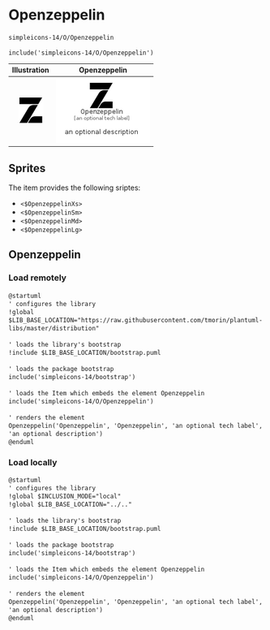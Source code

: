 # Openzeppelin


```text
simpleicons-14/O/Openzeppelin
```

```text
include('simpleicons-14/O/Openzeppelin')
```



| Illustration | Openzeppelin |
| :---: | :---: |
| ![illustration for Illustration](../../simpleicons-14/O/Openzeppelin.png) | ![illustration for Openzeppelin](../../simpleicons-14/O/Openzeppelin.Local.png) |



## Sprites
The item provides the following sriptes:

- `<$OpenzeppelinXs>`
- `<$OpenzeppelinSm>`
- `<$OpenzeppelinMd>`
- `<$OpenzeppelinLg>`





## Openzeppelin

### Load remotely
```plantuml
@startuml
' configures the library
!global $LIB_BASE_LOCATION="https://raw.githubusercontent.com/tmorin/plantuml-libs/master/distribution"

' loads the library's bootstrap
!include $LIB_BASE_LOCATION/bootstrap.puml

' loads the package bootstrap
include('simpleicons-14/bootstrap')

' loads the Item which embeds the element Openzeppelin
include('simpleicons-14/O/Openzeppelin')

' renders the element
Openzeppelin('Openzeppelin', 'Openzeppelin', 'an optional tech label', 'an optional description')
@enduml
```

### Load locally
```plantuml
@startuml
' configures the library
!global $INCLUSION_MODE="local"
!global $LIB_BASE_LOCATION="../.."

' loads the library's bootstrap
!include $LIB_BASE_LOCATION/bootstrap.puml

' loads the package bootstrap
include('simpleicons-14/bootstrap')

' loads the Item which embeds the element Openzeppelin
include('simpleicons-14/O/Openzeppelin')

' renders the element
Openzeppelin('Openzeppelin', 'Openzeppelin', 'an optional tech label', 'an optional description')
@enduml
```

